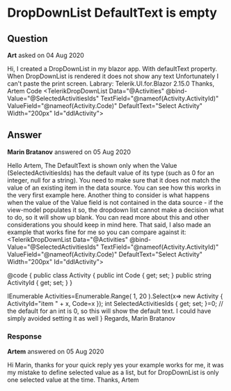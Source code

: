 # DropDownList DefaultText is empty

## Question

**Art** asked on 04 Aug 2020

Hi, I created a DropDownList in my blazor app. With defaultText property. When DropDownList is rendered it does not show any text Unfortunately I can't paste the print screen. Labrary: Telerik.UI.for.Blazor 2.15.0 Thanks, Artem Code <TelerikDropDownList Data="@Activities" @bind-Value="@SelectedActivitiesIds" TextField="@nameof(Activity.ActivityId)" ValueField="@nameof(Activity.Code)" DefaultText="Select Activity" Width="200px" Id="ddlActivity"> </TelerikDropDownList>

## Answer

**Marin Bratanov** answered on 05 Aug 2020

Hello Artem, The DefaultText is shown only when the Value (SelectedActivitiesIds) has the default value of its type (such as 0 for an integer, null for a string). You need to make sure that it does not match the value of an existing item in the data source. You can see how this works in the very first example here. Another thing to consider is what happens when the value of the Value field is not contained in the data source - if the view-model populates it so, the dropdown list cannot make a decision what to do, so it will show up blank. You can read more about this and other considerations you should keep in mind here. That said, I also made an example that works fine for me so you can compare against it: <TelerikDropDownList Data="@Activities" @bind-Value="@SelectedActivitiesIds" TextField="@nameof(Activity.ActivityId)" ValueField="@nameof(Activity.Code)" DefaultText="Select Activity" Width="200px" Id="ddlActivity">
</TelerikDropDownList>

@code { public class Activity { public int Code { get; set; } public string ActivityId { get; set; }
}

IEnumerable<Activity> Activities=Enumerable.Range( 1, 20 ).Select(x=> new Activity { ActivityId="item " + x, Code=x }); int SelectedActivitiesIds { get; set; }=0; // the default for an int is 0, so this will show the default text. I could have simply avoided setting it as well } Regards, Marin Bratanov

### Response

**Artem** answered on 05 Aug 2020

Hi Marin, thanks for your quick reply yes your example works for me, it was my mistake to define selected value as a list, but for DropDownList is only one selected value at the time. Thanks, Artem
